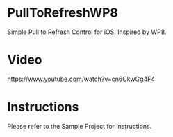PullToRefreshWP8
================

Simple Pull to Refresh Control for iOS. Inspired by WP8.

Video
================

https://www.youtube.com/watch?v=cn6CkwGg4F4

Instructions
================

Please refer to the Sample Project for instructions.
